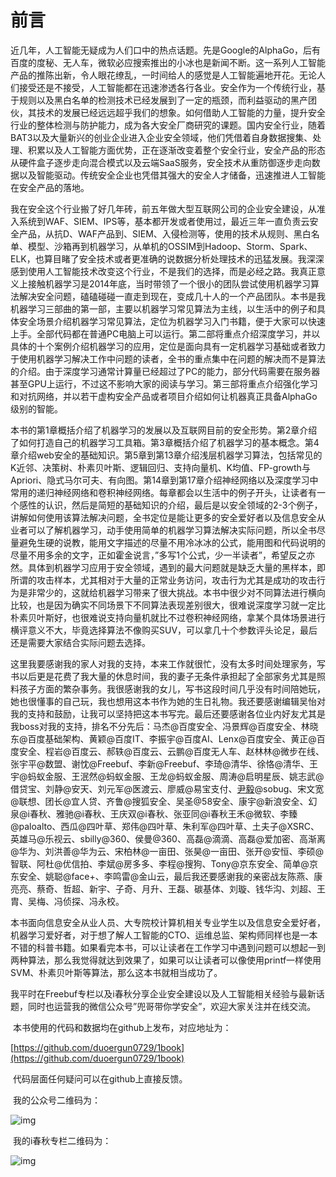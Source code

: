 # 前言

​	近几年，人工智能无疑成为人们口中的热点话题。先是Google的AlphaGo，后有百度的度秘、无人车，微软必应搜索推出的小冰也是新闻不断。这一系列人工智能产品的推陈出新，令人眼花缭乱，一时间给人的感觉是人工智能遍地开花。无论人们接受还是不接受，人工智能都在迅速渗透各行各业。安全作为一个传统行业，基于规则以及黑白名单的检测技术已经发展到了一定的瓶颈，而利益驱动的黑产团伙，其技术的发展已经远远超乎我们的想象。如何借助人工智能的力量，提升安全行业的整体检测与防护能力，成为各大安全厂商研究的课题。国内安全行业，随着BAT3以及大量新兴的创业企业进入企业安全领域，他们凭借着自身数据搜集、处理、积累以及人工智能方面优势，正在逐渐改变着整个安全行业，安全产品的形态从硬件盒子逐步走向混合模式以及云端SaaS服务，安全技术从重防御逐步走向数据以及智能驱动。传统安全企业也凭借其强大的安全人才储备，迅速推进人工智能在安全产品的落地。

​	我在安全这个行业搬了好几年砖，前五年做大型互联网公司的企业安全建设，从准入系统到WAF、SIEM、IPS等，基本都开发或者使用过，最近三年一直负责云安全产品，从抗D、WAF产品到、SIEM、入侵检测等，使用的技术从规则、黑白名单、模型、沙箱再到机器学习，从单机的OSSIM到Hadoop、Storm、Spark、ELK，也算目睹了安全技术或者更准确的说数据分析处理技术的迅猛发展。我深深感到使用人工智能技术改变这个行业，不是我们的选择，而是必经之路。我真正意义上接触机器学习是2014年底，当时带领了一个很小的团队尝试使用机器学习算法解决安全问题，磕磕碰碰一直走到现在，变成几十人的一个产品团队。本书是我机器学习三部曲的第一部，主要以机器学习常见算法为主线，以生活中的例子和具体安全场景介绍机器学习常见算法，定位为机器学习入门书籍，便于大家可以快速上手。全部代码都在普通PC电脑上可以运行。第二部将重点介绍深度学习，并以具体的十个案例介绍机器学习的应用，定位是面向具有一定机器学习基础或者致力于使用机器学习解决工作中问题的读者，全书的重点集中在问题的解决而不是算法的介绍。由于深度学习通常计算量已经超过了PC的能力，部分代码需要在服务器甚至GPU上运行，不过这不影响大家的阅读与学习。第三部将重点介绍强化学习和对抗网络，并以若干虚构安全产品或者项目介绍如何让机器真正具备AlphaGo级别的智能。

​	本书的第1章概括介绍了机器学习的发展以及互联网目前的安全形势。第2章介绍了如何打造自己的机器学习工具箱。第3章概括介绍了机器学习的基本概念。第4章介绍web安全的基础知识。第5章到第13章介绍浅层机器学习算法，包括常见的K近邻、决策树、朴素贝叶斯、逻辑回归、支持向量机、K均值、FP-growth与Apriori、隐式马尔可夫、有向图。第14章到第17章介绍神经网络以及深度学习中常用的递归神经网络和卷积神经网络。每章都会以生活中的例子开头，让读者有一个感性的认识，然后是简短的基础知识的介绍，最后是以安全领域的2-3个例子，讲解如何使用该算法解决问题，全书定位是能让更多的安全爱好者以及信息安全从业者可以了解机器学习，动手使用简单的机器学习算法解决实际问题，所以全书尽量避免生硬的说教，能用文字描述的尽量不用冷冰冰的公式，能用图和代码说明的尽量不用多余的文字，正如霍金说言，”多写1个公式，少一半读者”，希望反之亦然。具体到机器学习应用于安全领域，遇到的最大问题就是缺乏大量的黑样本，即所谓的攻击样本，尤其相对于大量的正常业务访问，攻击行为尤其是成功的攻击行为是非常少的，这就给机器学习带来了很大挑战。本书中很少对不同算法进行横向比较，也是因为确实不同场景下不同算法表现差别很大，很难说深度学习就一定比朴素贝叶斯好，也很难说支持向量机就比不过卷积神经网络，拿某个具体场景进行横评意义不大，毕竟选择算法不像购买SUV，可以拿几十个参数评头论足，最后还是需要大家结合实际问题去选择。

​	这里我要感谢我的家人对我的支持，本来工作就很忙，没有太多时间处理家务，写书以后更是花费了我大量的休息时间，我的妻子无条件承担起了全部家务尤其是照料孩子方面的繁杂事务。我很感谢我的女儿，写书这段时间几乎没有时间陪她玩，她也很懂事的自己玩，我也想用这本书作为她的生日礼物。我还要感谢编辑吴怡对我的支持和鼓励，让我可以坚持把这本书写完。最后还要感谢各位业内好友尤其是我boss对我的支持，排名不分先后：马杰@百度安全、冯景辉@百度安全、林晓东@百度基础架构、黄颖@百度IT、李振宇@百度AI、Lenx@百度安全、黄正@百度安全、程岩@百度云、郝轶@百度云、云鹏@百度无人车、赵林林@微步在线、张宇平@数盟、谢忱@Freebuf、李新@Freebuf、李琦@清华、徐恪@清华、王宇@蚂蚁金服、王泯然@蚂蚁金服、王龙@蚂蚁金服、周涛@启明星辰、姚志武@借贷宝、刘静@安天、刘元军@医渡云、廖威@易宝支付、[尹毅](https://item.jd.com/10082081248.html)@sobug、宋文宽@联想、团长@宜人贷、齐鲁@搜狐安全、吴圣@58安全、康宇@新浪安全、幻泉@i春秋、雅驰@i春秋、王庆双@i春秋、张亚同@i春秋王禾@微软、李臻@paloalto、西瓜@四叶草、郑伟@四叶草、朱利军@四叶草、土夫子@XSRC、英雄马@乐视云、sbilly@360、侯曼@360、高磊@滴滴、高磊@爱加密、高渐离@华为、刘洪善@华为云、宋柏林@一亩田、张昊@一亩田、张开@安恒、李硕@智联、阿杜@优信拍、李斌@房多多、李程@搜狗、Tony@京东安全、简单@京东安全、姚聪@face+、李鸣雷@金山云，最后我还要感谢我的亲密战友陈燕、康亮亮、蔡奇、哲超、新宇、子奇、月升、王磊、碳基体、刘璇、钱华沟、刘超、王胄、吴梅、冯侦探、冯永校。

​	本书面向信息安全从业人员、大专院校计算机相关专业学生以及信息安全爱好者，机器学习爱好者，对于想了解人工智能的CTO、运维总监、架构师同样也是一本不错的科普书籍。如果看完本书，可以让读者在工作学习中遇到问题可以想起一到两种算法，那么我觉得就达到效果了，如果可以让读者可以像使用printf一样使用SVM、朴素贝叶斯等算法，那么这本书就相当成功了。

​	我平时在Freebuf专栏以及i春秋分享企业安全建设以及人工智能相关经验与最新话题，同时也运营我的微信公众号”兜哥带你学安全”，欢迎大家关注并在线交流。

​	本书使用的代码和数据均在github上发布，对应地址为：

[https://github.com/duoergun0729/1book](https://github.com/duoergun0729/1book)

​	代码层面任何疑问可以在github上直接反馈。

​	我的公众号二维码为：

![img](https://github.com/duoergun0729/4book/raw/master/photo/logo/qrcode_for_gh_810edc392056_258.jpg)

​       我的i春秋专栏二维码为：

![img](https://github.com/duoergun0729/4book/raw/master/photo/logo/i%E6%98%A5%E7%A7%8B.png)

 